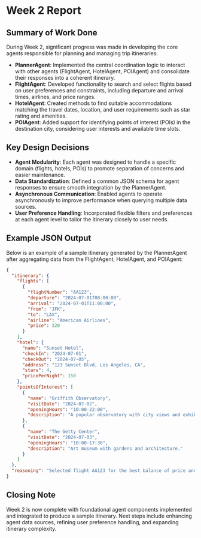 # Week 2 Report

## Summary of Work Done

During Week 2, significant progress was made in developing the core agents responsible for planning and managing trip itineraries:

- **PlannerAgent**: Implemented the central coordination logic to interact with other agents (FlightAgent, HotelAgent, POIAgent) and consolidate their responses into a coherent itinerary.
- **FlightAgent**: Developed functionality to search and select flights based on user preferences and constraints, including departure and arrival times, airlines, and price ranges.
- **HotelAgent**: Created methods to find suitable accommodations matching the travel dates, location, and user requirements such as star rating and amenities.
- **POIAgent**: Added support for identifying points of interest (POIs) in the destination city, considering user interests and available time slots.

## Key Design Decisions

- **Agent Modularity**: Each agent was designed to handle a specific domain (flights, hotels, POIs) to promote separation of concerns and easier maintenance.
- **Data Standardization**: Defined a common JSON schema for agent responses to ensure smooth integration by the PlannerAgent.
- **Asynchronous Communication**: Enabled agents to operate asynchronously to improve performance when querying multiple data sources.
- **User Preference Handling**: Incorporated flexible filters and preferences at each agent level to tailor the itinerary closely to user needs.

## Example JSON Output

Below is an example of a sample itinerary generated by the PlannerAgent after aggregating data from the FlightAgent, HotelAgent, and POIAgent:

```json
{
  "itinerary": {
    "flights": [
      {
        "flightNumber": "AA123",
        "departure": "2024-07-01T08:00:00",
        "arrival": "2024-07-01T11:00:00",
        "from": "JFK",
        "to": "LAX",
        "airline": "American Airlines",
        "price": 320
      }
    ],
    "hotel": {
      "name": "Sunset Hotel",
      "checkIn": "2024-07-01",
      "checkOut": "2024-07-05",
      "address": "123 Sunset Blvd, Los Angeles, CA",
      "stars": 4,
      "pricePerNight": 150
    },
    "pointsOfInterest": [
      {
        "name": "Griffith Observatory",
        "visitDate": "2024-07-02",
        "openingHours": "10:00-22:00",
        "description": "A popular observatory with city views and exhibits."
      },
      {
        "name": "The Getty Center",
        "visitDate": "2024-07-03",
        "openingHours": "10:00-17:30",
        "description": "Art museum with gardens and architecture."
      }
    ]
  },
  "reasoning": "Selected flight AA123 for the best balance of price and departure time. The Sunset Hotel was chosen for its proximity to POIs and high user ratings. POIs were selected based on user interests in culture and scenic views, with visits scheduled on days with optimal opening hours."
}
```

## Closing Note

Week 2 is now complete with foundational agent components implemented and integrated to produce a sample itinerary. Next steps include enhancing agent data sources, refining user preference handling, and expanding itinerary complexity.
